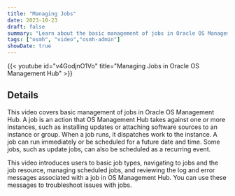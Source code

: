```yaml
---
title: "Managing Jobs"
date: 2023-10-23
draft: false
summary: "Learn about the basic management of jobs in Oracle OS Management Hub."
tags: ["osmh", "video","osmh-admin"]
showDate: true
---
```


{{< youtube id="v4GodjnO1Vo" title="Managing Jobs in Oracle OS Management Hub" >}}

## Details

This video covers basic management of jobs in Oracle OS Management Hub. A job is an action that OS Management Hub takes against one or more instances, such as installing updates or attaching software sources to an instance or group. When a job runs, it dispatches work to the instance. A job can run immediately or be scheduled for a future date and time. Some jobs, such as update jobs, can also be scheduled as a recurring event.

This video introduces users to basic job types, navigating to jobs and the job resource, managing scheduled jobs, and reviewing the log and error messages associated with a job in OS Management Hub. You can use these messages to troubleshoot issues with jobs.
